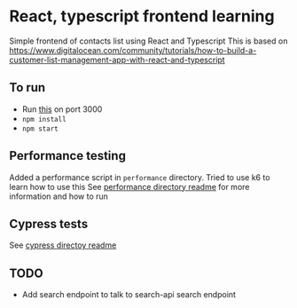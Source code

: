 # React, typescript frontend learning

Simple frontend of contacts list using React and Typescript
This is based on https://www.digitalocean.com/community/tutorials/how-to-build-a-customer-list-management-app-with-react-and-typescript 

## To run

- Run [this](https://github.com/jamtay/express-typescript-learning) on port 3000
- `npm install`
- `npm start`

## Performance testing

Added a performance script in `performance` directory. Tried to use k6 to learn how to use this
See [performance directory readme](./performance/README.md) for more information and how to run 

## Cypress tests
See [cypress directoy readme](./cypress/README.md)

## TODO

- Add search endpoint to talk to search-api search endpoint